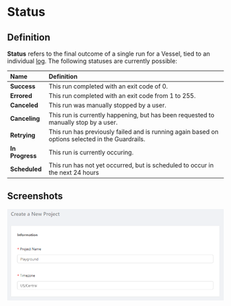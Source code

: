 # Status

## Definition

**Status** refers to the final outcome of a single run for a Vessel, tied to an individual [log](../logs.md). The following statuses are currently possible:

| Name | Definition |
| :--- | :--- |
| **Success** | This run completed with an exit code of 0. |
| **Errored** | This run completed with an exit code from 1 to 255. |
| **Canceled** | This run was manually stopped by a user. |
| **Canceling** | This run is currently happening, but has been requested to manually stop by a user.  |
| **Retrying** | This run has previously failed and is running again based on options selected in the Guardrails. |
| **In Progress** | This run is currently occuring. |
| **Scheduled** | This run has not yet occurred, but is scheduled to occur in the next 24 hours |

## Screenshots

![From the Top: Scheduled, In Progress, Errored, Success, Canceled, Retrying](../../.gitbook/assets/image%20%2826%29.png)

